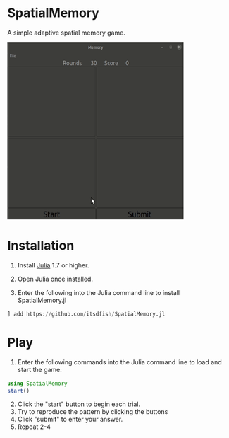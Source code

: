 # SpatialMemory

A simple adaptive spatial memory game. 

<img src="resources/example.gif" width="400" height="400" />


# Installation 

1. Install [Julia](https://julialang.org/downloads/) 1.7 or higher.

2. Open Julia once installed. 

3. Enter the following into the Julia command line to install SpatialMemory.jl

```julia
] add https://github.com/itsdfish/SpatialMemory.jl
```

# Play

1. Enter the following commands into the Julia command line to load and start the game:

```julia
using SpatialMemory 
start()
```

2. Click the "start" button to begin each trial.
3. Try to reproduce the pattern by clicking the buttons
4. Click "submit" to enter your answer. 
5. Repeat 2-4